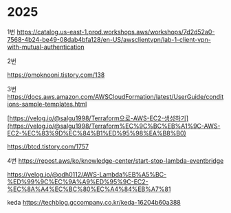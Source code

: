 # 2025
1번
https://catalog.us-east-1.prod.workshops.aws/workshops/7d2d52a0-7568-4b24-be49-08dab4bfa128/en-US/awsclientvpn/lab-1-client-vpn-with-mutual-authentication


2번

https://omoknooni.tistory.com/138

3번
https://docs.aws.amazon.com/AWSCloudFormation/latest/UserGuide/conditions-sample-templates.html


[https://velog.io/@salgu1998/Terraform으로-AWS-EC2-생성하기](https://velog.io/@salgu1998/Terraform%EC%9C%BC%EB%A1%9C-AWS-EC2-%EC%83%9D%EC%84%B1%ED%95%98%EA%B8%B0)

https://btcd.tistory.com/1757

4번
https://repost.aws/ko/knowledge-center/start-stop-lambda-eventbridge

https://velog.io/@odh0112/AWS-Lambda%EB%A5%BC-%ED%99%9C%EC%9A%A9%ED%95%9C-EC2-%EC%8A%A4%EC%BC%80%EC%A4%84%EB%A7%81

keda
https://techblog.gccompany.co.kr/keda-16204b60a388
